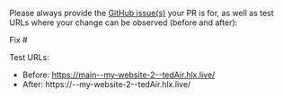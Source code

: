 Please always provide the [GitHub issue(s)](../issues) your PR is for, as well as test URLs where your change can be observed (before and after):

Fix #<gh-issue-id>

Test URLs:
- Before: https://main--my-website-2--tedAir.hlx.live/
- After: https://<branch>--my-website-2--tedAir.hlx.live/
